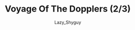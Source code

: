 ---
media: "images/rounds/round_4_2/doppler_radars_2.png"
media_type: image
title: Voyage Of The Dopplers (2/3)
author: [Lazy_Shyguy]
desc: An expedition team sets out with a collection of doppler radars, self powered radars used to expand terrestrial map coverage.
---